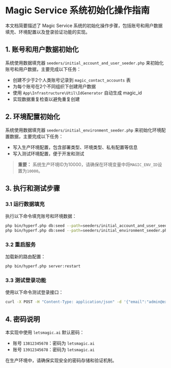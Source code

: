 # Magic Service 系统初始化操作指南

本文档简要描述了 Magic Service 系统的初始化操作步骤，包括账号和用户数据填充、环境配置以及登录验证功能的实现。

## 1. 账号和用户数据初始化

系统使用数据填充器 `seeders/initial_account_and_user_seeder.php` 来初始化账号和用户数据，主要完成以下任务：

- 创建不少于2个人类账号记录到 `magic_contact_accounts` 表
- 为每个账号在2个不同组织下创建用户数据
- 使用 `App\Infrastructure\Util\IdGenerator` 自动生成 magic_id
- 实现数据重复检查以避免重复创建

## 2. 环境配置初始化

系统使用数据填充器 `seeders/initial_environment_seeder.php` 来初始化环境配置数据，主要完成以下任务：

- 写入生产环境配置，包含部署类型、环境类型、私有配置等信息
- 写入测试环境配置，便于开发和测试

> **重要：** 系统生产环境ID为10000，请确保在环境变量中将`MAGIC_ENV_ID`设置为`10000`。

## 3. 执行和测试步骤

### 3.1 运行数据填充

执行以下命令填充账号和环境数据：

```bash
php bin/hyperf.php db:seed --path=seeders/initial_account_and_user_seeder.php
php bin/hyperf.php db:seed --path=seeders/initial_environment_seeder.php
```

### 3.2 重启服务

加载新的路由配置：

```bash
php bin/hyperf.php server:restart
```

### 3.3 测试登录功能

使用以下命令测试登录接口：

```bash
curl -X POST -H "Content-Type: application/json" -d '{"email":"admin@example.com","password":"138001","organization_code":""}' http://localhost:9501/api/v1/login/check
```

## 4. 密码说明

本实现中使用 `letsmagic.ai` 默认密码：
- 账号 `13812345678`：密码为 `letsmagic.ai`
- 账号 `13912345678`：密码为 `letsmagic.ai`

在生产环境中，请确保实现安全的密码存储和验证机制。 